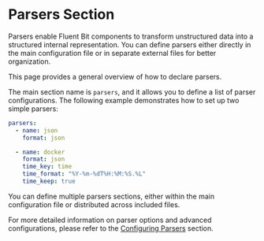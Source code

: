 # Parsers Section

Parsers enable Fluent Bit components to transform unstructured data into a structured internal representation. You can define parsers either directly in the main configuration file or in separate external files for better organization.

This page provides a general overview of how to declare parsers.

The main section name is `parsers`, and it allows you to define a list of parser configurations. The following example demonstrates how to set up two simple parsers:

```yaml
parsers:
  - name: json
    format: json

  - name: docker
    format: json
    time_key: time
    time_format: "%Y-%m-%dT%H:%M:%S.%L"
    time_keep: true
```

You can define multiple parsers sections, either within the main configuration file or distributed across included files.

For more detailed information on parser options and advanced configurations, please refer to the [Configuring Parsers](../../../pipeline/parsers/configuring-parser.md) section.
